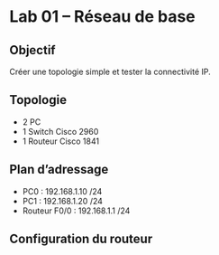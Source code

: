 # Lab 01 – Réseau de base

## Objectif
Créer une topologie simple et tester la connectivité IP.

## Topologie
- 2 PC
- 1 Switch Cisco 2960
- 1 Routeur Cisco 1841

## Plan d’adressage
- PC0 : 192.168.1.10 /24
- PC1 : 192.168.1.20 /24
- Routeur F0/0 : 192.168.1.1 /24

## Configuration du routeur
